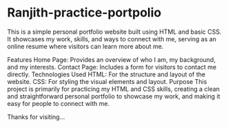 # Ranjith-practice-portpolio

This is a simple personal portfolio website built using HTML and basic CSS. It showcases my work, skills, and ways to connect with me, serving as an online resume where visitors can learn more about me.

Features Home Page: Provides an overview of who I am, my background, and my interests. Contact Page: Includes a form for visitors to contact me directly. Technologies Used HTML: For the structure and layout of the website. CSS: For styling the visual elements and layout. Purpose This project is primarily for practicing my HTML and CSS skills, creating a clean and straightforward personal portfolio to showcase my work, and making it easy for people to connect with me.

Thanks for visiting…
